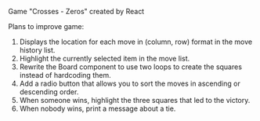 Game "Crosses - Zeros" created by React

Plans to improve game:
1. Displays the location for each move in (column, row) format in the move history list.
2. Highlight the currently selected item in the move list.
3. Rewrite the Board component to use two loops to create the squares instead of hardcoding them.
4. Add a radio button that allows you to sort the moves in ascending or descending order.
5. When someone wins, highlight the three squares that led to the victory.
6. When nobody wins, print a message about a tie.